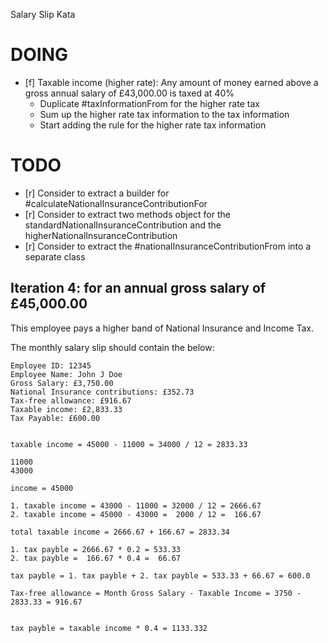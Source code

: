 Salary Slip Kata

# DOING

- [f] Taxable income (higher rate): Any amount of money earned above a gross annual salary of £43,000.00 is taxed at 40%
  - Duplicate #taxInformationFrom for the higher rate tax
  - Sum up the higher rate tax information to the tax information
  - Start adding the rule for the higher rate tax information

# TODO

- [r] Consider to extract a builder for #calculateNationalInsuranceContributionFor
- [r] Consider to extract two methods object for the standardNationalInsuranceContribution and the higherNationalInsuranceContribution
- [r] Consider to extract the #nationalInsuranceContributionFrom into a separate class

## Iteration 4: for an annual gross salary of £45,000.00

This employee pays a higher band of National Insurance and Income Tax.

  <p>The monthly salary slip should contain the below:</p>

    Employee ID: 12345
    Employee Name: John J Doe
    Gross Salary: £3,750.00
    National Insurance contributions: £352.73
    Tax-free allowance: £916.67
    Taxable income: £2,833.33
    Tax Payable: £600.00


    taxable income = 45000 - 11000 = 34000 / 12 = 2833.33

    11000
    43000

    income = 45000

    1. taxable income = 43000 - 11000 = 32000 / 12 = 2666.67
    2. taxable income = 45000 - 43000 =  2000 / 12 =  166.67

    total taxable income = 2666.67 + 166.67 = 2833.34

    1. tax payble = 2666.67 * 0.2 = 533.33
    2. tax payble =  166.67 * 0.4 =  66.67

    tax payble = 1. tax payble + 2. tax payble = 533.33 + 66.67 = 600.0

    Tax-free allowance = Month Gross Salary - Taxable Income = 3750 - 2833.33 = 916.67


    tax payble = taxable income * 0.4 = 1133.332
